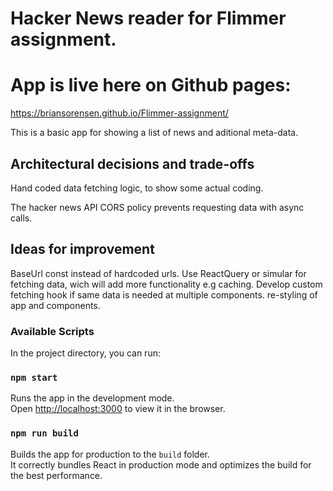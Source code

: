 # Hacker News reader for Flimmer assignment.

# App is live here on Github pages:

https://briansorensen.github.io/Flimmer-assignment/

This is a basic app for showing a list of news and aditional meta-data.

## Architectural decisions and trade-offs

Hand coded data fetching logic, to show some actual coding.

The hacker news API CORS policy prevents requesting data with async calls.

## Ideas for improvement

BaseUrl const instead of hardcoded urls.
Use ReactQuery or simular for fetching data, wich will add more functionality e.g caching.
Develop custom fetching hook if same data is needed at multiple components.
re-styling of app and components.

### Available Scripts

In the project directory, you can run:

### `npm start`

Runs the app in the development mode.\
Open [http://localhost:3000](http://localhost:3000) to view it in the browser.

### `npm run build`

Builds the app for production to the `build` folder.\
It correctly bundles React in production mode and optimizes the build for the best performance.

